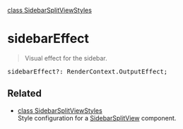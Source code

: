 [class SidebarSplitViewStyles](SidebarSplitViewStyles.md)

# sidebarEffect

> Visual effect for the sidebar.

<pre class="docgen_signature">sidebarEffect?: RenderContext.OutputEffect;</pre>

## Related

- [<!--{ref:class}-->class SidebarSplitViewStyles](SidebarSplitViewStyles.md) \
    Style configuration for a [SidebarSplitView](SidebarSplitView.md) component.
